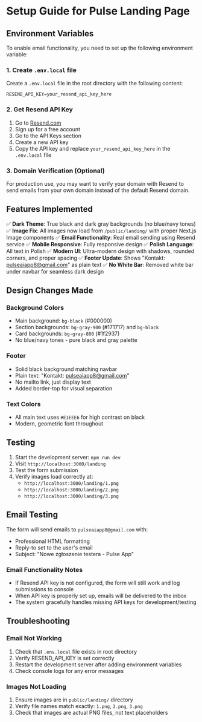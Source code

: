 # Setup Guide for Pulse Landing Page

## Environment Variables

To enable email functionality, you need to set up the following environment variable:

### 1. Create `.env.local` file

Create a `.env.local` file in the root directory with the following content:

```
RESEND_API_KEY=your_resend_api_key_here
```

### 2. Get Resend API Key

1. Go to [Resend.com](https://resend.com)
2. Sign up for a free account
3. Go to the API Keys section
4. Create a new API key
5. Copy the API key and replace `your_resend_api_key_here` in the `.env.local` file

### 3. Domain Verification (Optional)

For production use, you may want to verify your domain with Resend to send emails from your own domain instead of the default Resend domain.

## Features Implemented

✅ **Dark Theme**: True black and dark gray backgrounds (no blue/navy tones)
✅ **Image Fix**: All images now load from `/public/landing/` with proper Next.js Image components
✅ **Email Functionality**: Real email sending using Resend service
✅ **Mobile Responsive**: Fully responsive design
✅ **Polish Language**: All text in Polish
✅ **Modern UI**: Ultra-modern design with shadows, rounded corners, and proper spacing
✅ **Footer Update**: Shows "Kontakt: pulseaiapp8@gmail.com" as plain text
✅ **No White Bar**: Removed white bar under navbar for seamless dark design

## Design Changes Made

### Background Colors
- Main background: `bg-black` (#000000)
- Section backgrounds: `bg-gray-900` (#171717) and `bg-black`
- Card backgrounds: `bg-gray-800` (#1f2937)
- No blue/navy tones - pure black and gray palette

### Footer
- Solid black background matching navbar
- Plain text: "Kontakt: pulseaiapp8@gmail.com"
- No mailto link, just display text
- Added border-top for visual separation

### Text Colors
- All main text uses `#E1EEE6` for high contrast on black
- Modern, geometric font throughout

## Testing

1. Start the development server: `npm run dev`
2. Visit `http://localhost:3000/landing`
3. Test the form submission
4. Verify images load correctly at:
   - `http://localhost:3000/landing/1.png`
   - `http://localhost:3000/landing/2.png`
   - `http://localhost:3000/landing/3.png`

## Email Testing

The form will send emails to `pulseaiapp8@gmail.com` with:
- Professional HTML formatting
- Reply-to set to the user's email
- Subject: "Nowe zgłoszenie testera - Pulse App"

### Email Functionality Notes

- If Resend API key is not configured, the form will still work and log submissions to console
- When API key is properly set up, emails will be delivered to the inbox
- The system gracefully handles missing API keys for development/testing

## Troubleshooting

### Email Not Working
1. Check that `.env.local` file exists in root directory
2. Verify RESEND_API_KEY is set correctly
3. Restart the development server after adding environment variables
4. Check console logs for any error messages

### Images Not Loading
1. Ensure images are in `public/landing/` directory
2. Verify file names match exactly: `1.png`, `2.png`, `3.png`
3. Check that images are actual PNG files, not text placeholders 